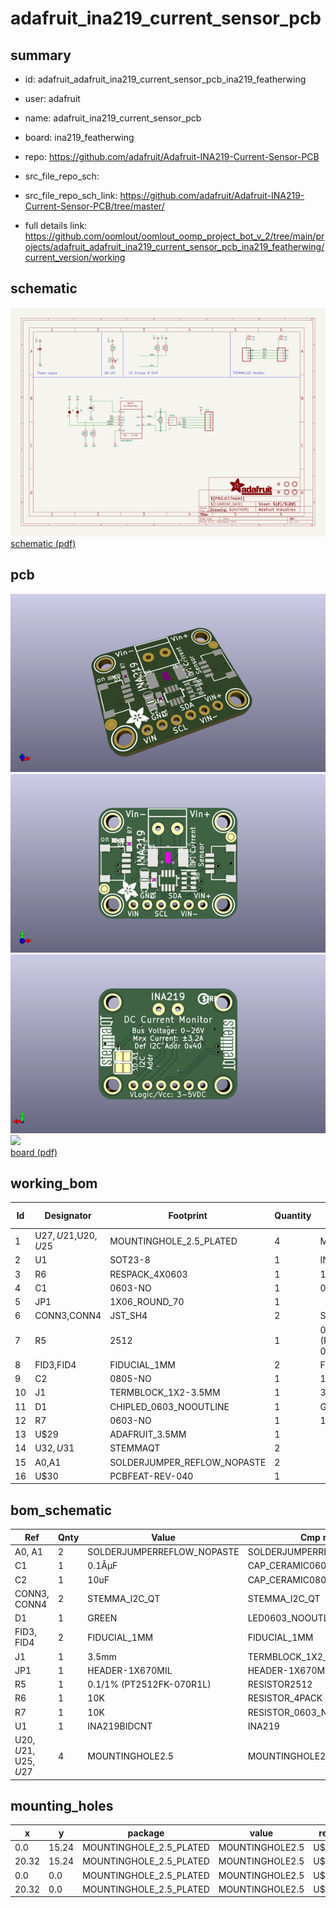 # adafruit_ina219_current_sensor_pcb
 
## summary 
* id: adafruit_adafruit_ina219_current_sensor_pcb_ina219_featherwing
* user: adafruit
* name: adafruit_ina219_current_sensor_pcb
* board: ina219_featherwing
* repo: https://github.com/adafruit/Adafruit-INA219-Current-Sensor-PCB



* src_file_repo_sch: 
* src_file_repo_sch_link: https://github.com/adafruit/Adafruit-INA219-Current-Sensor-PCB/tree/master/
* full details link: https://github.com/oomlout/oomlout_oomp_project_bot_v_2/tree/main/projects/adafruit_adafruit_ina219_current_sensor_pcb_ina219_featherwing/current_version/working  

## schematic  
![](working_schematic_600.png)  
[schematic (pdf)](working_schematic.pdf) 






















## pcb  
![](working_3d_600.png) 
![](working_3d_front_600.png)  
![](working_3d_back_600.png)  
![](working_600.png)  
[board (pdf)](working.pdf)  

## working_bom
| Id | Designator | Footprint | Quantity | Designation | Supplier and ref |  | None | 
| --- | --- | --- | --- | --- | --- | --- | --- | 
| 1 | U$27,U$21,U$20,U$25 | MOUNTINGHOLE_2.5_PLATED | 4 | MOUNTINGHOLE2.5 |  |  | [''] | 
| 2 | U1 | SOT23-8 | 1 | INA219BIDCNT |  |  | [''] | 
| 3 | R6 | RESPACK_4X0603 | 1 | 10K |  |  | [''] | 
| 4 | C1 | 0603-NO | 1 | 0.1ÂµF |  |  | [''] | 
| 5 | JP1 | 1X06_ROUND_70 | 1 |  |  |  | [''] | 
| 6 | CONN3,CONN4 | JST_SH4 | 2 | STEMMA_I2C_QT |  |  | [''] | 
| 7 | R5 | 2512 | 1 | 0.1/1% (PT2512FK-070R1L) |  |  | [''] | 
| 8 | FID3,FID4 | FIDUCIAL_1MM | 2 | FIDUCIAL_1MM |  |  | [''] | 
| 9 | C2 | 0805-NO | 1 | 10uF |  |  | [''] | 
| 10 | J1 | TERMBLOCK_1X2-3.5MM | 1 | 3.5mm |  |  | [''] | 
| 11 | D1 | CHIPLED_0603_NOOUTLINE | 1 | GREEN |  |  | [''] | 
| 12 | R7 | 0603-NO | 1 | 10K |  |  | [''] | 
| 13 | U$29 | ADAFRUIT_3.5MM | 1 |  |  |  | [''] | 
| 14 | U$32,U$31 | STEMMAQT | 2 |  |  |  | [''] | 
| 15 | A0,A1 | SOLDERJUMPER_REFLOW_NOPASTE | 2 |  |  |  | [''] | 
| 16 | U$30 | PCBFEAT-REV-040 | 1 |  |  |  | [''] | 


## bom_schematic
| Ref | Qnty | Value | Cmp name | Footprint | Description | Vendor | DNP | 
| --- | --- | --- | --- | --- | --- | --- | --- | 
| A0, A1 | 2 | SOLDERJUMPERREFLOW_NOPASTE | SOLDERJUMPERREFLOW_NOPASTE | working:SOLDERJUMPER_REFLOW_NOPASTE |  |  |  | 
| C1 | 1 | 0.1ÂµF | CAP_CERAMIC0603_NO | working:0603-NO |  |  |  | 
| C2 | 1 | 10uF | CAP_CERAMIC0805-NOOUTLINE | working:0805-NO |  |  |  | 
| CONN3, CONN4 | 2 | STEMMA_I2C_QT | STEMMA_I2C_QT | working:JST_SH4 |  |  |  | 
| D1 | 1 | GREEN | LED0603_NOOUTLINE | working:CHIPLED_0603_NOOUTLINE |  |  |  | 
| FID3, FID4 | 2 | FIDUCIAL_1MM | FIDUCIAL_1MM | working:FIDUCIAL_1MM |  |  |  | 
| J1 | 1 | 3.5mm | TERMBLOCK_1X2_3.5MM | working:TERMBLOCK_1X2-3.5MM |  |  |  | 
| JP1 | 1 | HEADER-1X670MIL | HEADER-1X670MIL | working:1X06_ROUND_70 |  |  |  | 
| R5 | 1 | 0.1/1% (PT2512FK-070R1L) | RESISTOR2512 | working:2512 |  |  |  | 
| R6 | 1 | 10K | RESISTOR_4PACK | working:RESPACK_4X0603 |  |  |  | 
| R7 | 1 | 10K | RESISTOR_0603_NOOUT | working:0603-NO |  |  |  | 
| U1 | 1 | INA219BIDCNT | INA219 | working:SOT23-8 |  |  |  | 
| U$20, U$21, U$25, U$27 | 4 | MOUNTINGHOLE2.5 | MOUNTINGHOLE2.5 | working:MOUNTINGHOLE_2.5_PLATED |  |  |  | 


## mounting_holes
| x | y | package | value | ref | size | 
| --- | --- | --- | --- | --- | --- | 
| 0.0 | 15.24 | MOUNTINGHOLE_2.5_PLATED | MOUNTINGHOLE2.5 | U$20 | m3 | 
| 20.32 | 15.24 | MOUNTINGHOLE_2.5_PLATED | MOUNTINGHOLE2.5 | U$21 | m3 | 
| 0.0 | 0.0 | MOUNTINGHOLE_2.5_PLATED | MOUNTINGHOLE2.5 | U$25 | m3 | 
| 20.32 | 0.0 | MOUNTINGHOLE_2.5_PLATED | MOUNTINGHOLE2.5 | U$27 | m3 | 


